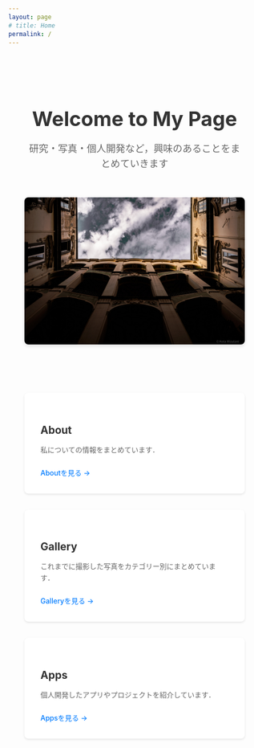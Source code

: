 ```yaml
---
layout: page
# title: Home
permalink: /
---
```


<div class="hero">
    <div class="hero-content">
        <h1>Welcome to My Page</h1>
        <p class="hero-description">研究・写真・個人開発など，興味のあることをまとめていきます</p>
    </div>
    <img src="/assets/img/index/home_pc.jpg" alt="サイトの代表画像" class="hero-image">
</div>

<div class="content-grid">
    <div class="content-card">
        <h2>About</h2>
        <p>私についての情報をまとめています．</p>
        <a href="/about/" class="card-link">Aboutを見る →</a>
    </div>
    <div class="content-card">
        <h2>Gallery</h2>
        <p>これまでに撮影した写真をカテゴリー別にまとめています．</p>
        <a href="/gallery/" class="card-link">Galleryを見る →</a>
    </div>
    <div class="content-card">
        <h2>Apps</h2>
        <p>個人開発したアプリやプロジェクトを紹介しています．</p>
        <a href="/apps/" class="card-link">Appsを見る →</a>
    </div>
</div>

<style>
.hero {
    display: flex;
    flex-direction: column;
    align-items: center;
    gap: 2rem;
    margin: 2rem 0;
    padding: 2rem;
    text-align: center;
}

.hero-content {
    max-width: 800px;
}

.hero h1 {
    font-size: 2.5rem;
    margin-bottom: 1rem;
    color: #333;
}

.hero-description {
    font-size: 1.2rem;
    color: #666;
    line-height: 1.6;
}

.hero-image {
    max-width: 100%;
    height: auto;
    border-radius: 8px;
    box-shadow: 0 4px 6px rgba(0, 0, 0, 0.1);
}

.content-grid {
    display: grid;
    grid-template-columns: repeat(auto-fit, minmax(300px, 1fr));
    gap: 2rem;
    padding: 2rem;
    max-width: 1200px;
    margin: 0 auto;
}

.content-card {
    background: white;
    border-radius: 8px;
    padding: 2rem;
    box-shadow: 0 2px 4px rgba(0, 0, 0, 0.1);
    transition: transform 0.3s ease, box-shadow 0.3s ease;
}

.content-card:hover {
    transform: translateY(-5px);
    box-shadow: 0 4px 8px rgba(0, 0, 0, 0.15);
}

.content-card h2 {
    color: #333;
    margin-bottom: 1rem;
}

.content-card p {
    color: #666;
    margin-bottom: 1.5rem;
    line-height: 1.6;
}

.card-link {
    display: inline-block;
    color: #007bff;
    text-decoration: none;
    font-weight: 500;
    transition: color 0.3s ease;
}

.card-link:hover {
    color: #0056b3;
}

@media (max-width: 768px) {
    .hero {
        padding: 1rem;
    }
    
    .hero h1 {
        font-size: 2rem;
    }
    
    .content-grid {
        grid-template-columns: 1fr;
        padding: 1rem;
    }
}
</style>
